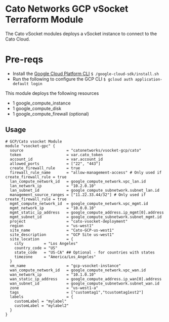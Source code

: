 # Cato Networks GCP vSocket Terraform Module

The Cato vSocket modules deploys a vSocket instance to connect to the Cato Cloud.

# Pre-reqs
- Install the [Google Cloud Platform CLI](https://cloud.google.com/sdk/docs/install)
`$ /google-cloud-sdk/install.sh`
- Run the following to configure the GCP CLI
`$ gcloud auth application-default login`

This module deploys the following resources
- 1 google_compute_instance
- 1 google_compute_disk
- 1 google_compute_firewall (optional)

## Usage

```hcl
# GCP/Cato vsocket Module
module "vsocket-gpc" {
  source                   = "catonetworks/vsocket-gcp/cato"
  token                    = var.cato_token
  account_id               = var.account_id
  allowed_ports            = ["22", "443"]
  create_firewall_rule     = true
  firewall_rule_name       = "allow-management-access" # Only used if create_firewall_rule = true
  lan_compute_network_id   = google_compute_network.vpc_lan.id
  lan_network_ip           = "10.2.0.10" 
  lan_subnet_id            = google_compute_subnetwork.subnet_lan.id
  management_source_ranges = ["11.22.33.44/32"] # Only used if create_firewall_rule = true
  mgmt_compute_network_id  = google_compute_network.vpc_mgmt.id
  mgmt_network_ip          = "10.0.0.10"
  mgmt_static_ip_address   = google_compute_address.ip_mgmt[0].address
  mgmt_subnet_id           = google_compute_subnetwork.subnet_mgmt.id
  project                  = "cato-vsocket-deployment"
  region                   = "us-west1"
  site_name                = "Cato-GCP-us-west1"
  site_description         = "GCP Site us-west1"
  site_location            = {
    city         = "Los Angeles"
    country_code = "US"
    state_code   = "US-CA" ## Optional - for countries with states
    timezone     = "America/Los_Angeles"
  }
  vm_name                  = "gcp-vsocket-instance"
  wan_compute_network_id   = google_compute_network.vpc_wan.id
  wan_network_ip           = "10.1.0.10"
  wan_static_ip_address    = google_compute_address.ip_wan[0].address
  wan_subnet_id            = google_compute_subnetwork.subnet_wan.id
  zone                     = "us-west1-a"
  tags                     = ["customtag1","tcustomtag1est2"]
  labels                   = {
    customLabel = "mylabel"
    customLabel = "mylabel2"
  }
}
```
